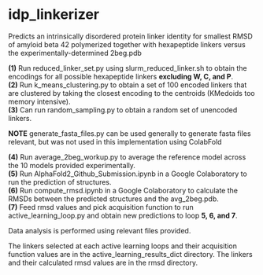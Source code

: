 # idp_linkerizer
 Predicts an intrinsically disordered protein linker identity for smallest RMSD of amyloid beta 42 polymerized together with hexapeptide linkers versus the experimentally-determined 2beg.pdb 

 **(1)** Run reduced_linker_set.py using slurm_reduced_linker.sh to obtain the encodings for all possible hexapeptide linkers **excluding W, C, and P**.  
 **(2)** Run k_means_clustering.py to obtain a set of 100 encoded linkers that are clustered by taking the closest encoding to the centroids (KMedoids too memory intensive).  
 **(3)** Can run random_sampling.py to obtain a random set of unencoded linkers.  

**NOTE** generate_fasta_files.py can be used generally to generate fasta files relevant, but was not used in this implementation using ColabFold  

**(4)** Run average_2beg_workup.py to average the reference model across the 10 models provided experimentally.  
**(5)** Run AlphaFold2_Github_Submission.ipynb in a Google Colaboratory to run the prediction of structures.  
**(6)** Run compute_rmsd.ipynb in a Google Colaboratory to calculate the RMSDs between the predicted structures and the avg_2beg.pdb.  
**(7)** Feed rmsd values and pick acquisition function to run active_learning_loop.py and obtain new predictions to loop **5, 6, and 7**.  

Data analysis is performed using relevant files provided.

The linkers selected at each active learning loops and their acquisition function values are in the active_learning_results_dict directory. The linkers and their calculated rmsd values are in the rmsd directory. 
